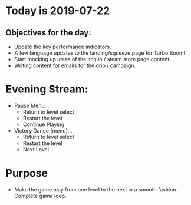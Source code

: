 # Today is 2019-07-22

## Objectives for the day:

- Update the key performance indicators.
- A few language updates to the landing/squeeze page for Turbo Boom!
- Start mocking up ideas of the itch.io / steam store page content.
- Writing content for emails for the drip / campaign.

# Evening Stream:

- Pause Menu...
  - Return to level select
  - Restart the level
  - Continue Playing
- Victory Dance (menu)...
  - Return to level select
  - Restart the level
  - Next Level

# Purpose

- Make the game play from one level to the next in a smooth fashion. Complete game loop.
